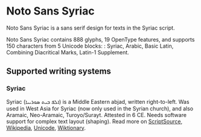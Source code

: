 
# Noto Sans Syriac

Noto Sans Syriac is a sans serif design for texts in the Syriac script. 

Noto Sans Syriac contains 888 glyphs, 19 OpenType features, and supports 150 characters from 5 Unicode blocks: : Syriac, Arabic, Basic Latin, Combining Diacritical Marks, Latin-1 Supplement.


## Supported writing systems


### Syriac

Syriac (ܐܠܦ ܒܝܬ ܣܘܪܝܝܐ) is a Middle Eastern abjad, written right-to-left. Was used in West Asia for Syriac (now only used in the Syrian church), and also Aramaic, Neo-Aramaic, Turoyo/Surayt. Attested in 6 CE. Needs software support for complex text layout (shaping). Read more on [ScriptSource](https://scriptsource.org/scr/Syrc), [Wikipedia](https://en.wikipedia.org/wiki/ISO_15924:Syrc), [Unicode](https://www.unicode.org/versions/Unicode13.0.0/ch09.pdf#G13005), [Wiktionary](https://en.wiktionary.org/wiki/Category:Syriac_script).

